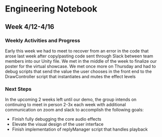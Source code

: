 # Engineering Notebook 
## Week 4/12-4/16

### Weekly Activities and Progress
Early this week we had to meet to recover from an error in the code that arose last week after copy/pasting code sent through Slack between team members into our Unity file. 
We met in the middle of the week to finalize our poster for the virtual showcase.
We met once more on Thursday and had to debug scripts that send the value the user chooses in the front end to the DrawController script that instantiates and mutes the effect levels

### Next Steps

In the upcoming 2 weeks left until our demo, the group intends on continuing to meet in person 2-3x each week with additional communication on zoom and slack to accomplish the following goals:
* Finish fully debugging the core audio effects
* Elevate the visual design of the user interface 
* Finish implementation of replyManager script that handles playback 
